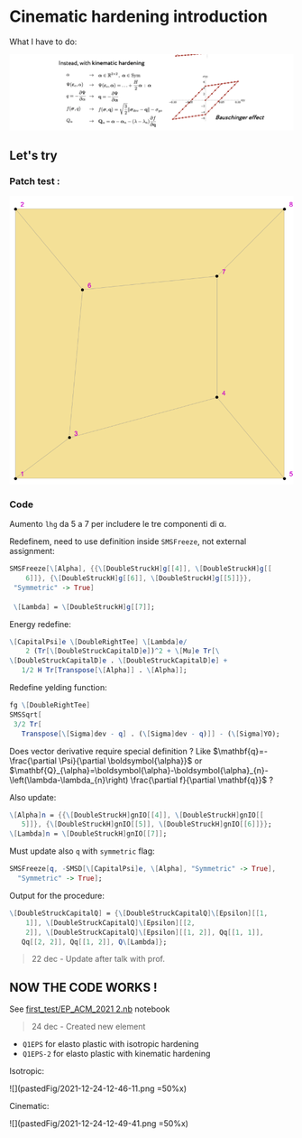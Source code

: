 # Cinematic hardening introduction

What I have to do:

![](fig/2021-12-21-15-41-08.png) 

## Let's try

### Patch test :

![](pastedFig/2021-12-21-15-47-17.png)

### Code 

Aumento `lhg` da 5 a 7 per includere le tre componenti di α. 

Redefinem, need to use definition inside `SMSFreeze`, not external assignment:

```mathematica
SMSFreeze[\[Alpha], {{\[DoubleStruckH]g[[4]], \[DoubleStruckH]g[[
    6]]}, {\[DoubleStruckH]g[[6]], \[DoubleStruckH]g[[5]]}}, 
 "Symmetric" -> True]

 \[Lambda] = \[DoubleStruckH]g[[7]];
```

Energy redefine:

```mathematica
\[CapitalPsi]e \[DoubleRightTee] \[Lambda]e/
    2 (Tr[\[DoubleStruckCapitalD]e])^2 + \[Mu]e Tr[\
\[DoubleStruckCapitalD]e . \[DoubleStruckCapitalD]e] + 
   1/2 H Tr[Transpose[\[Alpha]] . \[Alpha]];
   ```

   Redefine yelding function:

   ```mathematica
  fg \[DoubleRightTee] 
  SMSSqrt[
    3/2 Tr[
      Transpose[\[Sigma]dev - q] . (\[Sigma]dev - q)]] - (\[Sigma]YO);
  ```

  Does vector derivative require special definition ? Like $\mathbf{q}=-\frac{\partial \Psi}{\partial \boldsymbol{\alpha}}$ or $\mathbf{Q}_{\alpha}=\boldsymbol{\alpha}-\boldsymbol{\alpha}_{n}-\left(\lambda-\lambda_{n}\right) \frac{\partial f}{\partial \mathbf{q}}$ ? 

  Also update:

  ```mathematica
  \[Alpha]n = {{\[DoubleStruckH]gnIO[[4]], \[DoubleStruckH]gnIO[[
     5]]}, {\[DoubleStruckH]gnIO[[5]], \[DoubleStruckH]gnIO[[6]]}};
\[Lambda]n = \[DoubleStruckH]gnIO[[7]];
```

Must update also `q` with `symmetric` flag:

```mathematica
SMSFreeze[q, -SMSD[\[CapitalPsi]e, \[Alpha], "Symmetric" -> True], 
  "Symmetric" -> True];
```

Output for the procedure:
```mathematica
\[DoubleStruckCapitalQ] = {\[DoubleStruckCapitalQ]\[Epsilon][[1, 
    1]], \[DoubleStruckCapitalQ]\[Epsilon][[2, 
    2]], \[DoubleStruckCapitalQ]\[Epsilon][[1, 2]], Qq[[1, 1]], 
   Qq[[2, 2]], Qq[[1, 2]], Q\[Lambda]};
   ```

> 22 dec - Update after talk with prof.

## NOW THE CODE WORKS !

See [first_test/EP_ACM_2021 2.nb](EP_ACM_2021%202.nb) notebook

> 24 dec - Created new element

- `Q1EPS` for elasto plastic with isotropic hardening
- `Q1EPS-2` for elasto plastic with kinematic hardening

Isotropic:

![](pastedFig/2021-12-24-12-46-11.png =50%x)

Cinematic:

![](pastedFig/2021-12-24-12-49-41.png =50%x)

